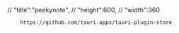 // "title":"peekynote",
        // "height":600,
        // "width":360

        https://github.com/tauri-apps/tauri-plugin-store